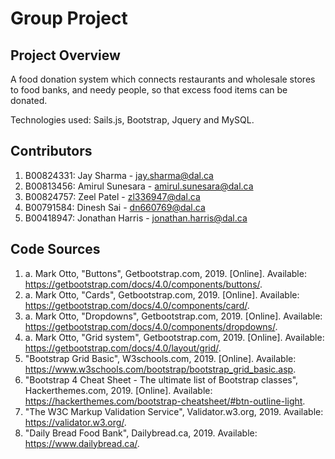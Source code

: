 # Group Project

## Project Overview

A food donation system which connects restaurants and wholesale stores to food banks, and needy people, so that excess food items can be donated.

Technologies used: Sails.js, Bootstrap, Jquery and MySQL.

## Contributors

1. B00824331: Jay Sharma - jay.sharma@dal.ca
2. B00813456: Amirul Sunesara - amirul.sunesara@dal.ca
3. B00824757: Zeel Patel - zl336947@dal.ca
4. B00791584: Dinesh Sai - dn660769@dal.ca
5. B00418947: Jonathan Harris - jonathan.harris@dal.ca

## Code Sources

1. a. Mark Otto, "Buttons", Getbootstrap.com, 2019. [Online]. Available: https://getbootstrap.com/docs/4.0/components/buttons/.
2. a. Mark Otto, "Cards", Getbootstrap.com, 2019. [Online]. Available: https://getbootstrap.com/docs/4.0/components/card/.
3. a. Mark Otto, "Dropdowns", Getbootstrap.com, 2019. [Online]. Available: https://getbootstrap.com/docs/4.0/components/dropdowns/.
4. a. Mark Otto, "Grid system", Getbootstrap.com, 2019. [Online]. Available: https://getbootstrap.com/docs/4.0/layout/grid/.
5. "Bootstrap Grid Basic", W3schools.com, 2019. [Online]. Available: https://www.w3schools.com/bootstrap/bootstrap_grid_basic.asp.
6. "Bootstrap 4 Cheat Sheet - The ultimate list of Bootstrap classes", Hackerthemes.com, 2019. [Online]. Available: https://hackerthemes.com/bootstrap-cheatsheet/#btn-outline-light.
7. "The W3C Markup Validation Service", Validator.w3.org, 2019. Available: https://validator.w3.org/.
8. "Daily Bread Food Bank", Dailybread.ca, 2019. Available: https://www.dailybread.ca/.
